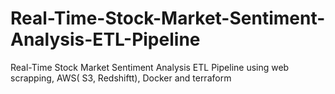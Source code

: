 # Real-Time-Stock-Market-Sentiment-Analysis-ETL-Pipeline
Real-Time Stock Market Sentiment Analysis ETL Pipeline using web scrapping, AWS( S3, Redshiftt), Docker and terraform
